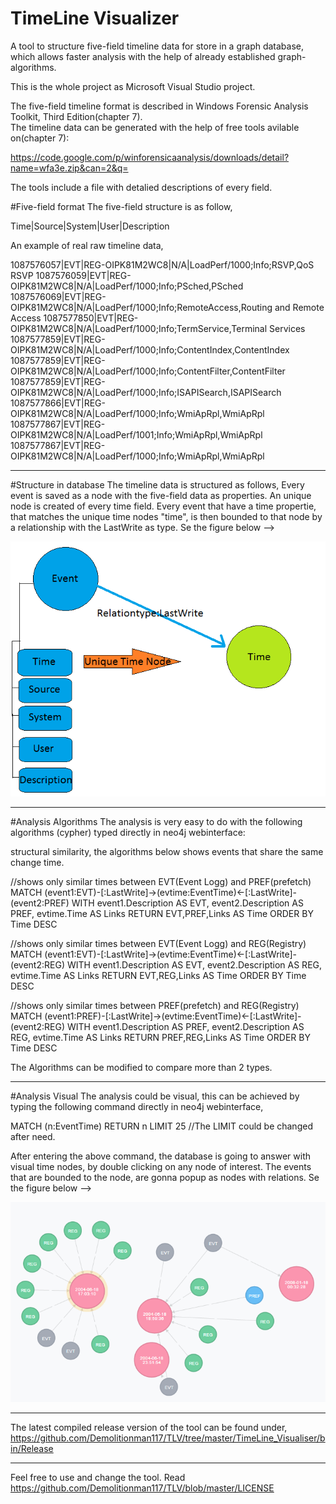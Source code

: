 # TimeLine Visualizer
A tool to structure five-field timeline data for store in a graph database, which allows faster analysis with the help of already established graph-algorithms.

This is the whole project as Microsoft Visual Studio project. 


The five-field timeline format is described in Windows Forensic Analysis Toolkit, Third Edition(chapter 7).  
The timeline data can be generated with the help of free tools avilable on(chapter 7): 

https://code.google.com/p/winforensicaanalysis/downloads/detail?name=wfa3e.zip&can=2&q= 

The tools include a file with detalied descriptions of every field. 

#Five-field format
The five-field structure is as follow,

Time|Source|System|User|Description 

An example of real raw timeline data,

1087576057|EVT|REG-OIPK81M2WC8|N/A|LoadPerf/1000;Info;RSVP,QoS RSVP
1087576059|EVT|REG-OIPK81M2WC8|N/A|LoadPerf/1000;Info;PSched,PSched
1087576069|EVT|REG-OIPK81M2WC8|N/A|LoadPerf/1000;Info;RemoteAccess,Routing and Remote Access
1087577850|EVT|REG-OIPK81M2WC8|N/A|LoadPerf/1000;Info;TermService,Terminal Services
1087577859|EVT|REG-OIPK81M2WC8|N/A|LoadPerf/1000;Info;ContentIndex,ContentIndex
1087577859|EVT|REG-OIPK81M2WC8|N/A|LoadPerf/1000;Info;ContentFilter,ContentFilter
1087577859|EVT|REG-OIPK81M2WC8|N/A|LoadPerf/1000;Info;ISAPISearch,ISAPISearch
1087577866|EVT|REG-OIPK81M2WC8|N/A|LoadPerf/1000;Info;WmiApRpl,WmiApRpl
1087577867|EVT|REG-OIPK81M2WC8|N/A|LoadPerf/1001;Info;WmiApRpl,WmiApRpl
1087577867|EVT|REG-OIPK81M2WC8|N/A|LoadPerf/1000;Info;WmiApRpl,WmiApRpl

-------------------------------------------------------------------------

#Structure in database
The timeline data is structured as follows, 
Every event is saved as a node with the five-field data as properties. 
An unique node is created of every time field. 
Every event that have a time propertie, that matches the unique time nodes "time", is then bounded to that node by a relationship with the LastWrite as type.
Se the figure below --> 

![alt tag](https://github.com/Demolitionman117/TLV/blob/master/DbStructure.png)

-------------------------------------------------------------------------------

#Analysis Algorithms 
The analysis is very easy to do with the following algorithms (cypher) typed directly in neo4j webinterface: 

structural similarity, the algorithms below shows events that share the same change time.

//shows only similar times between EVT(Event Logg) and PREF(prefetch)
MATCH (event1:EVT)-[:LastWrite]->(evtime:EventTime)<-[:LastWrite]-(event2:PREF)
WITH event1.Description AS EVT, event2.Description AS PREF, evtime.Time AS Links
RETURN  EVT,PREF,Links AS Time ORDER BY Time DESC

//shows only similar times between EVT(Event Logg) and REG(Registry)
MATCH (event1:EVT)-[:LastWrite]->(evtime:EventTime)<-[:LastWrite]-(event2:REG)
WITH event1.Description AS EVT, event2.Description AS REG, evtime.Time AS Links
RETURN  EVT,REG,Links AS Time ORDER BY Time DESC

//shows only similar times between PREF(prefetch) and REG(Registry)
MATCH (event1:PREF)-[:LastWrite]->(evtime:EventTime)<-[:LastWrite]-(event2:REG)
WITH event1.Description AS PREF, event2.Description AS REG, evtime.Time AS Links
RETURN  PREF,REG,Links AS Time ORDER BY Time DESC

The Algorithms can be modified to compare more than 2 types.

-------------------------------------------------------------------------------

#Analysis Visual 
The analysis could be visual, this can be achieved by typing the following command directly in neo4j webinterface, 

MATCH (n:EventTime) RETURN n LIMIT 25 //The LIMIT could be changed after need. 

After entering the above command, the database is going to answer with visual time nodes, by double clicking on any node of interest. The events that are bounded to the node, are gonna popup as nodes with relations. Se the figure below --> 

![alt tag](https://github.com/Demolitionman117/TLV/blob/master/klickedevents.png)

------------------------------------------------------------------------------------

The latest compiled release version of the tool can be found under, https://github.com/Demolitionman117/TLV/tree/master/TimeLine_Visualiser/bin/Release 

--------------------------------------------------------------------------------------

Feel free to use and change the tool. Read https://github.com/Demolitionman117/TLV/blob/master/LICENSE 
